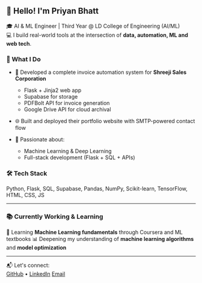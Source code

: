 ## 👋 Hello! I'm Priyan Bhatt

🎓 AI & ML Engineer | Third Year @ LD College of Engineering (AI/ML)  
💻 I build real-world tools at the intersection of **data, automation, ML and web tech**.

### 🚀 What I Do

- 🧾 Developed a complete invoice automation system for **Shreeji Sales Corporation**
  - Flask + Jinja2 web app
  - Supabase for storage
  - PDFBolt API for invoice generation
  - Google Drive API for cloud archival

- 🌐 Built and deployed their portfolio website with SMTP-powered contact flow

- 🧠 Passionate about:
  - Machine Learning & Deep Learning
  - Full-stack development (Flask + SQL + APIs)

### 🛠️ Tech Stack

Python, Flask, SQL, Supabase,
Pandas, NumPy, Scikit-learn, TensorFlow,
HTML, CSS, JS

---

### 📚 Currently Working & Learning

📘 Learning **Machine Learning fundamentals** through Coursera and ML textbooks
📊 Deepening my understanding of **machine learning algorithms** and **model optimization**

---
📬 Let's connect:  
[GitHub](https://github.com/priyanbhatt) • 
[LinkedIn](https://www.linkedin.com/in/priyan-bhatt-0346562b5?utm_source=share&utm_campaign=share_via&utm_content=profile&utm_medium=android_app ) 
[Email](mailto:priyanbhatt6@gmail.com)

